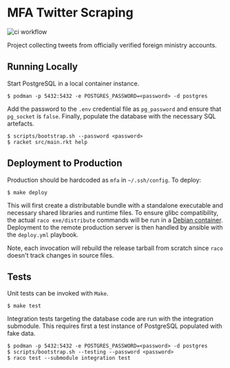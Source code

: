 # MFA Twitter Scraping

![ci workflow](https://github.com/jsks/mfa-twitter/actions/workflows/test-and-release.yml/badge.svg)

Project collecting tweets from officially verified foreign ministry
accounts.

## Running Locally

Start PostgreSQL in a local container instance.

```shell
$ podman -p 5432:5432 -e POSTGRES_PASSWORD=<password> -d postgres
```

Add the password to the `.env` credential file as `pg_password` and
ensure that `pg_socket` is `false`. Finally, populate the database
with the necessary SQL artefacts.

```shell
$ scripts/bootstrap.sh --password <password>
$ racket src/main.rkt help
```

## Deployment to Production

Production should be hardcoded as `mfa` in `~/.ssh/config`. To deploy:

```shell
$ make deploy
```

This will first create a distributable bundle with a standalone
executable and necessary shared libraries and runtime files. To ensure
glibc compatibility, the actual `raco exe/distribute` commands will be
run in a [Debian container](https://github.com/jsks/mfa-infra/pkgs/container/racket-build).
Deployment to the remote production server is then handled by ansible
with the `deploy.yml` playbook.

Note, each invocation will rebuild the release tarball from scratch
since `raco` doesn't track changes in source files.

## Tests

Unit tests can be invoked with `Make`.

```shell
$ make test
```

Integration tests targeting the database code are run with the
integration submodule. This requires first a test instance of
PostgreSQL populated with fake data.

```shell
$ podman -p 5432:5432 -e POSTGRES_PASSWORD=<password> -d postgres
$ scripts/bootstrap.sh --testing --password <password>
$ raco test --submodule integration test
```
